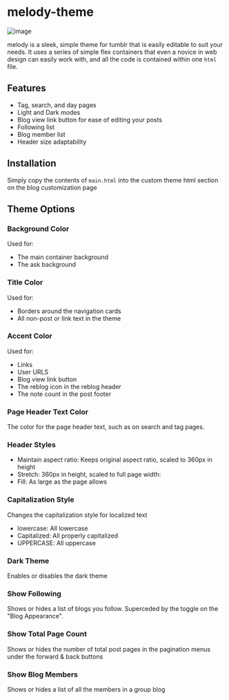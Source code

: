 # melody-theme
![image](https://user-images.githubusercontent.com/81981111/184049119-4c6059cf-f33f-43a4-950d-70b5f013f0a5.png)

melody is a sleek, simple theme for tumblr that is easily editable to suit your needs. It uses a series of simple flex containers that even a novice in web design can easily work with, and all the code is contained within one `html` file.

## Features
- Tag, search, and day pages
- Light and Dark modes
- Blog view link button for ease of editing your posts
- Following list
- Blog member list
- Header size adaptability

## Installation
Simply copy the contents of `main.html` into the custom theme html section on the blog customization page

## Theme Options

### Background Color
Used for:
- The main container background
- The ask background

### Title Color
Used for:
- Borders around the navigation cards
- All non-post or link text in the theme

### Accent Color
Used for:
- Links
- User URLS
- Blog view link button
- The reblog icon in the reblog header
- The note count in the post footer

### Page Header Text Color
The color for the page header text, such as on search and tag pages.

### Header Styles
- Maintain aspect ratio: Keeps original aspect ratio, scaled to 360px in height
- Stretch: 360px in height, scaled to full page width:
- Fill: As large as the page allows

### Capitalization Style
Changes the capitalization style for localized text
- lowercase: All lowercase
- Capitalized: All properly capitalized
- UPPERCASE: All uppercase

### Dark Theme
Enables or disables the dark theme

### Show Following
Shows or hides a list of blogs you follow. Superceded by the toggle on the "Blog Appearance".

### Show Total Page Count
Shows or hides the number of total post pages in the pagination menus under the forward & back buttons

### Show Blog Members
Shows or hides a list of all the members in a group blog
